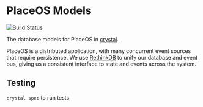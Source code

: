 # PlaceOS Models

[![Build Status](https://travis-ci.org/placeos/models.svg?branch=master)](https://travis-ci.org/placeos/models)

The database models for PlaceOS in [crystal](https://crystal-lang.org/).

PlaceOS is a distributed application, with many concurrent event sources that require persistence.
We use [RethinkDB](https://rethinkdb.com) to unify our database and event bus, giving us a consistent interface to state and events across the system.

## Testing

`crystal spec` to run tests

